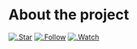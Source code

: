 # About the project

[![.Star](https://img.shields.io/github/stars/nimiology/Musicstreamingservice?color=yellow&style=for-the-badge)](https://github.com/nimiology/Musicstreamingservice)
[![.Follow](https://img.shields.io/github/followers/nimiology?color=white&label=Nima&style=for-the-badge)](https://github.com/nimiology)
[![.Watch](https://img.shields.io/github/watchers/nimiology/Musicstreamingservice?color=green&style=for-the-badge)](https://github.com/nimiology/Musicstreamingservice)

